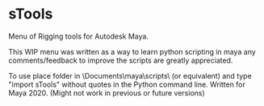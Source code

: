 # sTools
Menu of Rigging tools for Autodesk Maya.

This WIP menu was written as a way to learn python scripting in maya any comments/feedback to improve the scripts are greatly appreciated.


To use place folder in \Documents\maya\scripts\ (or equivalent) and type "import sTools" without quotes in the Python command line.
Written for Maya 2020. (Might not work in previous or future versions)
